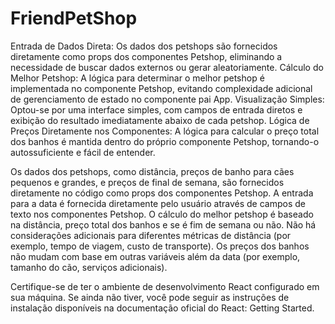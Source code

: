 # FriendPetShop
Entrada de Dados Direta: Os dados dos petshops são fornecidos diretamente como props dos componentes Petshop, eliminando a necessidade de buscar dados externos ou gerar aleatoriamente.
Cálculo do Melhor Petshop: A lógica para determinar o melhor petshop é implementada no componente Petshop, evitando complexidade adicional de gerenciamento de estado no componente pai App.
Visualização Simples: Optou-se por uma interface simples, com campos de entrada diretos e exibição do resultado imediatamente abaixo de cada petshop.
Lógica de Preços Diretamente nos Componentes: A lógica para calcular o preço total dos banhos é mantida dentro do próprio componente Petshop, tornando-o autossuficiente e fácil de entender.

Os dados dos petshops, como distância, preços de banho para cães pequenos e grandes, e preços de final de semana, são fornecidos diretamente no código como props dos componentes Petshop.
A entrada para a data é fornecida diretamente pelo usuário através de campos de texto nos componentes Petshop.
O cálculo do melhor petshop é baseado na distância, preço total dos banhos e se é fim de semana ou não.
Não há considerações adicionais para diferentes métricas de distância (por exemplo, tempo de viagem, custo de transporte).
Os preços dos banhos não mudam com base em outras variáveis além da data (por exemplo, tamanho do cão, serviços adicionais).

Certifique-se de ter o ambiente de desenvolvimento React configurado em sua máquina. Se ainda não tiver, você pode seguir as instruções de instalação disponíveis na documentação oficial do React: Getting Started.
